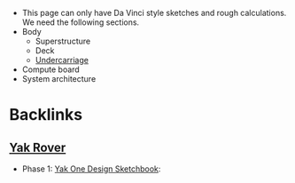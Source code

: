 - This page can only have Da Vinci style sketches and rough calculations. We need the following sections.
- Body
    - Superstructure
    - Deck
    - [Undercarriage](<Undercarriage.md>)
- Compute board
- System architecture

# Backlinks
## [Yak Rover](<Yak Rover.md>)
- Phase 1: [Yak One Design Sketchbook](<Yak One Design Sketchbook.md>):

